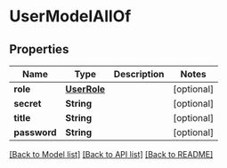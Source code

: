 # UserModelAllOf

## Properties
Name | Type | Description | Notes
------------ | ------------- | ------------- | -------------
**role** | [**UserRole**](UserRole.md) |  | [optional] 
**secret** | **String** |  | [optional] 
**title** | **String** |  | [optional] 
**password** | **String** |  | [optional] 

[[Back to Model list]](../README.md#documentation-for-models) [[Back to API list]](../README.md#documentation-for-api-endpoints) [[Back to README]](../README.md)



